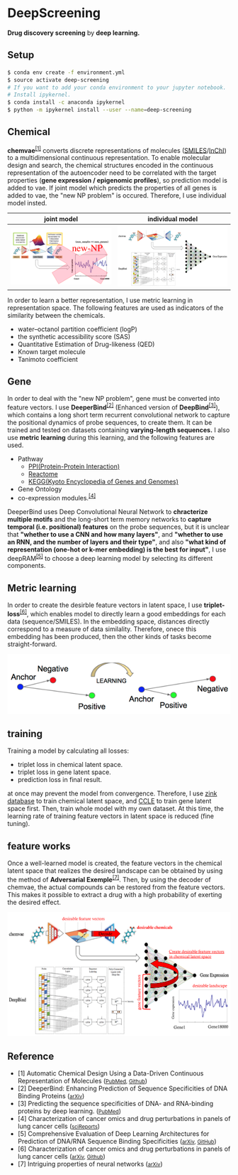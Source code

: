 # DeepScreening

**Drug discovery screening** by **deep learning.**

## Setup

```sh
$ conda env create -f environment.yml
$ source activate deep-screening
# If you want to add your conda environment to your jupyter notebook.
# Install ipykernel.
$ conda install -c anaconda ipykernel
$ python -m ipykernel install --user --name=deep-screening
```

## Chemical

**chemvae**<sup><a href="#anchor1">[1]</a></sup> converts discrete representations of molecules ([SMILES](https://en.wikipedia.org/wiki/Simplified_molecular-input_line-entry_system)/[InChI](https://en.wikipedia.org/wiki/International_Chemical_Identifier)) to a multidimensional continuous representation. To enable molecular design and search, the chemical structures encoded in the continuous representation of the autoencoder need to be correlated with the target properties (**gene expression / epigenomic profiles**), so prediction model is added to vae. If joint model which predicts the properties of all genes is added to vae, the "new NP problem" is occured. Therefore, I use individual model insted.

|joint model|individual model|
|:-:|:-:|
|![joint-model](image/joint-model.png)|![individual-model](image/individual-model.png)|

In order to learn a better representation, I use metric learning in representation space. The following features are used as indicators of the similarity between the chemicals.

- water–octanol partition coefficient (logP)
- the synthetic accessibility score (SAS)
- Quantitative Estimation of Drug-likeness (QED)
- Known target molecule
- Tanimoto coefficient

## Gene

In order to deal with the "new NP problem", gene must be converted into feature vectors. I use **DeeperBind**<sup><a href="#anchor2">[2]</a></sup> (Enhanced version of **DeepBind**<sup><a href="#anchor3">[3]</a></sup>), which contains a long short term recurrent convolutional network to capture the positional dynamics of probe sequences, to create them. It can be trained and tested on datasets containing **varying-length sequences.** I also use **metric learning** during this learning, and the following features are used.

- Pathway
    - [PPI(Protein-Protein Interaction)](https://en.wikipedia.org/wiki/Protein%E2%80%93protein_interaction)
    - [Reactome](https://en.wikipedia.org/wiki/Reactome)
    - [KEGG(Kyoto Encyclopedia of Genes and Genomes)](https://en.wikipedia.org/wiki/KEGG)
- Gene Ontology
- co-expression modules.<sup><a href="#anchor4">[4]</a></sup>


DeeperBind uses Deep Convolutional Neural Network to **chracterize multiple motifs** and the long-short term memory networks to **capture temporal (i.e. positional) features** on the probe sequences, but it is unclear that **"whether to use a CNN and how many layers"**, and **"whether to use an RNN, and the number of layers and their type"**, and also **"what kind of representation (one-hot or k-mer embedding) is the best for input"**, I use deepRAM<sup><a href="#anchor5">[5]</a></sup> to choose a deep learning model by selecting its different components.

## Metric learning

In order to create the desirble feature vectors in latent space, I use **triplet-loss**<sup><a href="#anchor6">[6]</a></sup>, which enables model to directly learn a good embeddings for each data (sequence/SMILES). In the embedding space, distances directly correspond to a measure of data similality. Therefore, onece this embedding has been produced, then the other kinds of tasks become straight-forward.

![triplet-loss](image/triplet-loss.png)

## training

Training a model by calculating all losses:

- triplet loss in chemical latent space.
- triplet loss in gene latent space.
- prediction loss in final result.

at once may prevent the model from convergence. Therefore, I use [zink database](https://zinc.docking.org/) to train chemical latent space, and [CCLE](https://portals.broadinstitute.org/ccle) to train gene latent space first. Then, train whole model with my own dataset. At this time, the learning rate of training feature vectors in latent space is reduced (fine tuning).

## feature works

Once a well-learned model is created, the feature vectors in the chemical latent space that realizes the desired landscape can be obtained by using the method of **Adversarial Exemple**<sup><a href="#anchor7">[7]</a></sup>. Then, by using the decoder of chemvae, the actual compounds can be restored from the feature vectors. This makes it possible to extract a drug with a high probability of exerting the desired effect.

![feature-works](image/feature-works.png)

## Reference

- <span id="anchor1">[1]</span> Automatic Chemical Design Using a Data-Driven Continuous Representation of Molecules (<small>[PubMed](https://www.ncbi.nlm.nih.gov/pubmed/29532027), [Github](https://github.com/aspuru-guzik-group/chemical_vae)</small>)
- <span id="anchor2">[2] DeeperBind: Enhancing Prediction of Sequence Specificities of DNA Binding Proteins</span> (<small>[arXiv](https://arxiv.org/abs/1611.05777)</small>)
- <span id="anchor3">[3]</span> Predicting the sequence specificities of DNA- and RNA-binding proteins by deep learning. (<small>[PubMed](https://www.ncbi.nlm.nih.gov/pubmed/26213851)</small>)
- <span id="anchor4">[4] Characterization of cancer omics and drug perturbations in panels of lung cancer cells</span> (<small>[sciReports](https://www.nature.com/articles/s41598-019-55692-9)</small>)
- <span id="anchor5">[5]</span> Comprehensive Evaluation of Deep Learning Architectures for Prediction of DNA/RNA Sequence Binding Specificities (<small>[arXiv](https://arxiv.org/abs/1901.10526v1), [GitHub](https://github.com/MedChaabane/deepRAM)</small>)
- <span id="anchor6">[6] Characterization of cancer omics and drug perturbations in panels of lung cancer cells</span> (<small>[arXiv](https://arxiv.org/abs/1503.03832), [Github](https://github.com/davidsandberg/facenet)</small>)
- <span id="anchor7">[7] Intriguing properties of neural networks</span> (<small>[arXiv](https://arxiv.org/abs/1312.6199)</small>)
